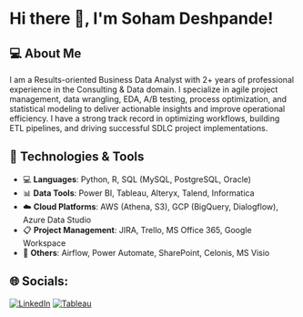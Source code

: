 # Hi there 👋, I'm Soham Deshpande!

## 💻 About Me
I am a Results-oriented Business Data Analyst with 2+ years of professional experience in the Consulting & Data domain. I specialize in agile project management, data wrangling, EDA, A/B testing, process optimization, and statistical modeling to deliver actionable insights and improve operational efficiency. I have a strong track record in optimizing workflows, building ETL pipelines, and driving successful SDLC project implementations.

## 🔧 Technologies & Tools
- 💻 **Languages**: Python, R, SQL (MySQL, PostgreSQL, Oracle)
- 📊 **Data Tools**: Power BI, Tableau, Alteryx, Talend, Informatica
- ☁️ **Cloud Platforms**: AWS (Athena, S3), GCP (BigQuery, Dialogflow), Azure Data Studio
- 📋 **Project Management**: JIRA, Trello, MS Office 365, Google Workspace
- 🧩 **Others**: Airflow, Power Automate, SharePoint, Celonis, MS Visio


## 🌐 Socials:
[![LinkedIn](https://img.shields.io/badge/LinkedIn-0077B5?style=for-the-badge&logo=linkedin&logoColor=white)](https://www.linkedin.com/in/soham-d148)
[![Tableau](https://img.shields.io/badge/Tableau-E97627?style=for-the-badge&logo=Tableau&logoColor=white)](https://public.tableau.com/app/profile/soham.ramesh.deshpande/vizzes)
